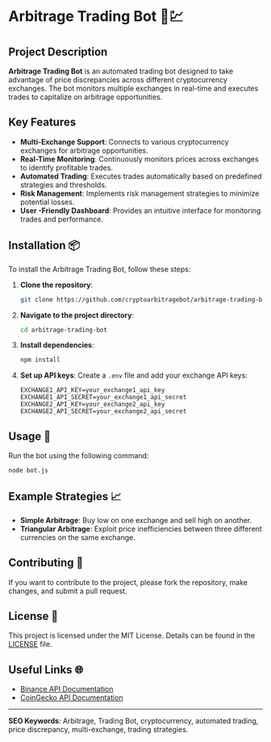 # Arbitrage Trading Bot 🤖💹

## Project Description
**Arbitrage Trading Bot** is an automated trading bot designed to take advantage of price discrepancies across different cryptocurrency exchanges. The bot monitors multiple exchanges in real-time and executes trades to capitalize on arbitrage opportunities.

## Key Features
- **Multi-Exchange Support**: Connects to various cryptocurrency exchanges for arbitrage opportunities.
- **Real-Time Monitoring**: Continuously monitors prices across exchanges to identify profitable trades.
- **Automated Trading**: Executes trades automatically based on predefined strategies and thresholds.
- **Risk Management**: Implements risk management strategies to minimize potential losses.
- **User -Friendly Dashboard**: Provides an intuitive interface for monitoring trades and performance.

## Installation 📦
To install the Arbitrage Trading Bot, follow these steps:

1. **Clone the repository**:
   ```bash
   git clone https://github.com/cryptoarbitragebot/arbitrage-trading-bot.git
   ```

2. **Navigate to the project directory**:
   ```bash
   cd arbitrage-trading-bot
   ```

3. **Install dependencies**:
   ```bash
   npm install
   ```

4. **Set up API keys**:
   Create a `.env` file and add your exchange API keys:
   ```plaintext
   EXCHANGE1_API_KEY=your_exchange1_api_key
   EXCHANGE1_API_SECRET=your_exchange1_api_secret
   EXCHANGE2_API_KEY=your_exchange2_api_key
   EXCHANGE2_API_SECRET=your_exchange2_api_secret
   ```

## Usage 🚀
Run the bot using the following command:
```bash
node bot.js
```

## Example Strategies 📈
- **Simple Arbitrage**: Buy low on one exchange and sell high on another.
- **Triangular Arbitrage**: Exploit price inefficiencies between three different currencies on the same exchange.

## Contributing 🤝
If you want to contribute to the project, please fork the repository, make changes, and submit a pull request.

## License 📄
This project is licensed under the MIT License. Details can be found in the [LICENSE](LICENSE) file.

## Useful Links 🌐
- [Binance API Documentation](https://binance-docs.github.io/apidocs/spot/en/)
- [CoinGecko API Documentation](https://coingecko.com/en/api)

---

**SEO Keywords**: Arbitrage, Trading Bot, cryptocurrency, automated trading, price discrepancy, multi-exchange, trading strategies.
